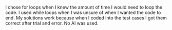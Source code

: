 I chose for loops when I knew the amount of time I would need to loop the code. I used while loops when I was unsure of when I wanted the code to end.
My solutions work because when I coded into the test cases I got them correct after trial and error.
No AI was used.
